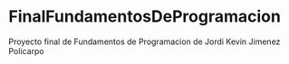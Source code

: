 # FinalFundamentosDeProgramacion
Proyecto final de Fundamentos de Programacion de Jordi Kevin Jimenez Policarpo
